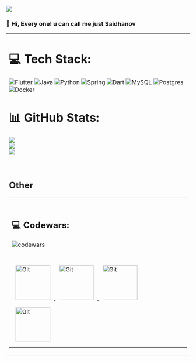 
<!-- Proudly created with GPRM ( https://gprm.itsvg.in ) -->
[![](https://visitcount.itsvg.in/api?id=amalsaidhanov&icon=0&color=0)](https://visitcount.itsvg.in)

### 👋 Hi, Every one! u can call me just Saidhanov  
<table><tr><td valign="top" width="33%">  
  
# 💻 Tech Stack:
![Flutter](https://img.shields.io/badge/Flutter-%2302569B.svg?style=for-the-badge&logo=Flutter&logoColor=white) ![Java](https://img.shields.io/badge/java-%23ED8B00.svg?style=for-the-badge&logo=openjdk&logoColor=white) ![Python](https://img.shields.io/badge/python-3670A0?style=for-the-badge&logo=python&logoColor=ffdd54) ![Spring](https://img.shields.io/badge/spring-%236DB33F.svg?style=for-the-badge&logo=spring&logoColor=white) ![Dart](https://img.shields.io/badge/dart-%230175C2.svg?style=for-the-badge&logo=dart&logoColor=white) ![MySQL](https://img.shields.io/badge/mysql-%2300000f.svg?style=for-the-badge&logo=mysql&logoColor=white) ![Postgres](https://img.shields.io/badge/postgres-%23316192.svg?style=for-the-badge&logo=postgresql&logoColor=white) ![Docker](https://img.shields.io/badge/docker-%230db7ed.svg?style=for-the-badge&logo=docker&logoColor=white)
# 📊 GitHub Stats:
![](https://github-readme-stats.vercel.app/api?username=amalsaidhanov&theme=dark&hide_border=false&include_all_commits=false&count_private=false)<br/>
![](https://github-readme-streak-stats.herokuapp.com/?user=amalsaidhanov&theme=dark&hide_border=false)<br/>
![](https://github-readme-stats.vercel.app/api/top-langs/?username=amalsaidhanov&theme=dark&hide_border=false&include_all_commits=false&count_private=false&layout=compact)

<br/>  


## Other  
<table><tr><td valign="top" width="33%">



<br/>  

## 💻 Codewars:
![codewars](https://www.codewars.com/users/saidhanov/badges/large)

<br/>






<div align="left">
<a href="https://github.com/" target="_blank" >
  <img style="margin: 10px" src="https://dingyue.ws.126.net/USYTW3S=yqtZ0o54Hzi9wNboGtntMi57T2TUnGOV6TL3U1560346536003.gif" alt="Git" height="95" />
</a>
<a href="https://github.com/" target="_blank" >
  <img style="margin: 10px" src="https://dingyue.ws.126.net/USYTW3S=yqtZ0o54Hzi9wNboGtntMi57T2TUnGOV6TL3U1560346536003.gif" alt="Git" height="95" />
</a>
<a href="https://github.com/" target="_blank" >
  <img style="margin: 10px" src="https://dingyue.ws.126.net/USYTW3S=yqtZ0o54Hzi9wNboGtntMi57T2TUnGOV6TL3U1560346536003.gif" alt="Git" height="95" />
</a>
<a href="https://github.com/" target="_blank" >
  <img style="margin: 10px" src="https://dingyue.ws.126.net/USYTW3S=yqtZ0o54Hzi9wNboGtntMi57T2TUnGOV6TL3U1560346536003.gif" alt="Git" height="95" />
</a>


</div>



